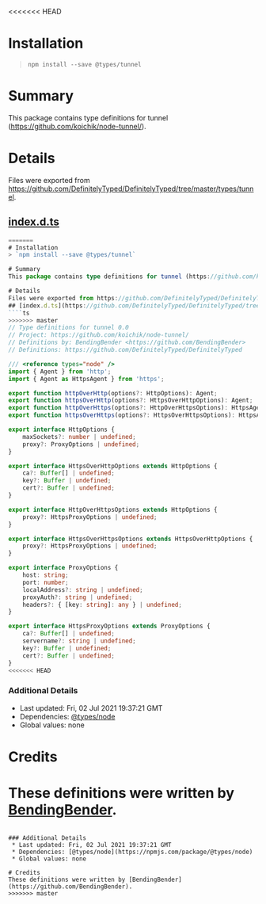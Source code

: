 <<<<<<< HEAD
# Installation
> `npm install --save @types/tunnel`

# Summary
This package contains type definitions for tunnel (https://github.com/koichik/node-tunnel/).

# Details
Files were exported from https://github.com/DefinitelyTyped/DefinitelyTyped/tree/master/types/tunnel.
## [index.d.ts](https://github.com/DefinitelyTyped/DefinitelyTyped/tree/master/types/tunnel/index.d.ts)
````ts
=======
# Installation
> `npm install --save @types/tunnel`

# Summary
This package contains type definitions for tunnel (https://github.com/koichik/node-tunnel/).

# Details
Files were exported from https://github.com/DefinitelyTyped/DefinitelyTyped/tree/master/types/tunnel.
## [index.d.ts](https://github.com/DefinitelyTyped/DefinitelyTyped/tree/master/types/tunnel/index.d.ts)
````ts
>>>>>>> master
// Type definitions for tunnel 0.0
// Project: https://github.com/koichik/node-tunnel/
// Definitions by: BendingBender <https://github.com/BendingBender>
// Definitions: https://github.com/DefinitelyTyped/DefinitelyTyped

/// <reference types="node" />
import { Agent } from 'http';
import { Agent as HttpsAgent } from 'https';

export function httpOverHttp(options?: HttpOptions): Agent;
export function httpsOverHttp(options?: HttpsOverHttpOptions): Agent;
export function httpOverHttps(options?: HttpOverHttpsOptions): HttpsAgent;
export function httpsOverHttps(options?: HttpsOverHttpsOptions): HttpsAgent;

export interface HttpOptions {
    maxSockets?: number | undefined;
    proxy?: ProxyOptions | undefined;
}

export interface HttpsOverHttpOptions extends HttpOptions {
    ca?: Buffer[] | undefined;
    key?: Buffer | undefined;
    cert?: Buffer | undefined;
}

export interface HttpOverHttpsOptions extends HttpOptions {
    proxy?: HttpsProxyOptions | undefined;
}

export interface HttpsOverHttpsOptions extends HttpsOverHttpOptions {
    proxy?: HttpsProxyOptions | undefined;
}

export interface ProxyOptions {
    host: string;
    port: number;
    localAddress?: string | undefined;
    proxyAuth?: string | undefined;
    headers?: { [key: string]: any } | undefined;
}

export interface HttpsProxyOptions extends ProxyOptions {
    ca?: Buffer[] | undefined;
    servername?: string | undefined;
    key?: Buffer | undefined;
    cert?: Buffer | undefined;
}
<<<<<<< HEAD

````

### Additional Details
 * Last updated: Fri, 02 Jul 2021 19:37:21 GMT
 * Dependencies: [@types/node](https://npmjs.com/package/@types/node)
 * Global values: none

# Credits
These definitions were written by [BendingBender](https://github.com/BendingBender).
=======

````

### Additional Details
 * Last updated: Fri, 02 Jul 2021 19:37:21 GMT
 * Dependencies: [@types/node](https://npmjs.com/package/@types/node)
 * Global values: none

# Credits
These definitions were written by [BendingBender](https://github.com/BendingBender).
>>>>>>> master
